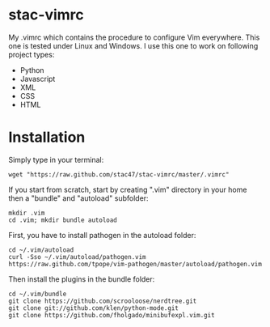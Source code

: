 stac-vimrc
==========

My .vimrc which contains the procedure to configure Vim everywhere.  This one
is tested under Linux and Windows. I use this one to work on following project
types:

* Python
* Javascript
* XML
* CSS
* HTML

Installation
============

Simply type in your terminal:

    wget "https://raw.github.com/stac47/stac-vimrc/master/.vimrc"
    
If you start from scratch, start by creating ".vim" directory in your home then
a "bundle" and "autoload" subfolder:

    mkdir .vim
    cd .vim; mkdir bundle autoload
    
First, you have to install pathogen in the autoload folder:

    cd ~/.vim/autoload
    curl -Sso ~/.vim/autoload/pathogen.vim https://raw.github.com/tpope/vim-pathogen/master/autoload/pathogen.vim
    
Then install the plugins in the bundle folder:

    cd ~/.vim/bundle
    git clone https://github.com/scrooloose/nerdtree.git
    git clone git://github.com/klen/python-mode.git
    git clone https://github.com/fholgado/minibufexpl.vim.git
